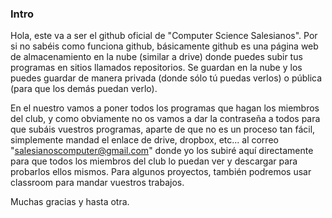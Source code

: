 ### Intro 

Hola, este va a ser el github oficial de "Computer Science Salesianos". Por si no sabéis como funciona github, básicamente github es una página web de almacenamiento en la nube (similar a drive) donde puedes subir tus programas en sitios llamados repositorios. Se guardan en la nube y los puedes guardar de manera privada (donde sólo tú puedas verlos) o pública (para que los demás puedan verlo).

En el nuestro vamos a poner todos los programas que hagan los miembros del club, y como obviamente no os vamos a dar la contraseña a todos para que subáis vuestros programas, aparte de que no es un proceso tan fácil, simplemente mandad el enlace de drive, dropbox, etc... al correo "salesianoscomputer@gmail.com" donde yo los subiré aquí directamente para que todos los miembros del club lo puedan ver y descargar para probarlos ellos mismos. Para algunos proyectos, también podremos usar classroom para mandar vuestros trabajos.

Muchas gracias y hasta otra.
